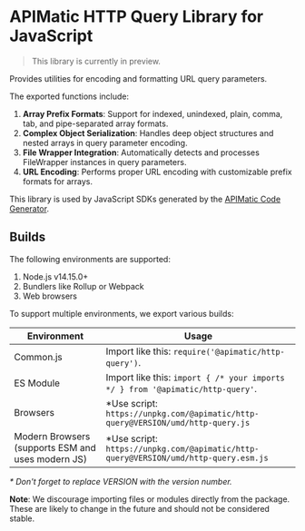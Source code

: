 # APIMatic HTTP Query Library for JavaScript

> This library is currently in preview.

Provides utilities for encoding and formatting URL query parameters.

The exported functions include:

1. **Array Prefix Formats**: Support for indexed, unindexed, plain, comma, tab, and pipe-separated array formats.
2. **Complex Object Serialization**: Handles deep object structures and nested arrays in query parameter encoding.
3. **File Wrapper Integration**: Automatically detects and processes FileWrapper instances in query parameters.
4. **URL Encoding**: Performs proper URL encoding with customizable prefix formats for arrays.

This library is used by JavaScript SDKs generated by the [APIMatic Code Generator](http://www.apimatic.io).

## Builds

The following environments are supported:

1. Node.js v14.15.0+
2. Bundlers like Rollup or Webpack
3. Web browsers

To support multiple environments, we export various builds:

| Environment | Usage |  
| --- | --- |  
| Common.js | Import like this: `require('@apimatic/http-query')`. |  
| ES Module | Import like this: `import { /* your imports */ } from '@apimatic/http-query'`. |  
| Browsers | *Use script: `https://unpkg.com/@apimatic/http-query@VERSION/umd/http-query.js` |  
| Modern Browsers (supports ESM and uses modern JS) | *Use script: `https://unpkg.com/@apimatic/http-query@VERSION/umd/http-query.esm.js` |  

_* Don't forget to replace VERSION with the version number._

**Note**: We discourage importing files or modules directly from the package. These are likely to change in the future and should not be considered stable.